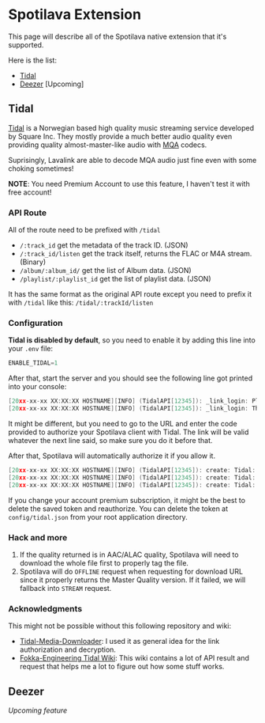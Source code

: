 # Spotilava Extension

This page will describe all of the Spotilava native extension that it's supported.

Here is the list:
- [Tidal](#tidal)
- [Deezer](#deezer) [Upcoming]

## Tidal

[Tidal](https://tidal.com/) is a Norwegian based high quality music streaming service developed by Square Inc. They mostly provide a much better audio quality even providing quality almost-master-like audio with [MQA](https://en.wikipedia.org/wiki/Master_Quality_Authenticated) codecs.

Suprisingly, Lavalink are able to decode MQA audio just fine even with some choking sometimes!

**NOTE**: You need Premium Account to use this feature, I haven't test it with free account!

### API Route

All of the route need to be prefixed with `/tidal`

- `/:track_id` get the metadata of the track ID. (JSON)
- `/:track_id/listen` get the track itself, returns the FLAC or M4A stream. (Binary)
- `/album/:album_id/` get the list of Album data. (JSON)
- `/playlist/:playlist_id` get the list of playlist data. (JSON)

It has the same format as the original API route except you need to prefix it with `/tidal` like this: `/tidal/:trackId/listen`

### Configuration

**Tidal is disabled by default**, so you need to enable it by adding this line into your `.env` file:

```js
ENABLE_TIDAL=1
```

After that, start the server and you should see the following line got printed into your console:

```c
[20xx-xx-xx XX:XX:XX HOSTNAME][INFO] (TidalAPI[12345]): _link_login: Please visit https://link.tidal.com and enter XXXXX to authorize
[20xx-xx-xx XX:XX:XX HOSTNAME][INFO] (TidalAPI[12345]): _link_login: The above link is valid for XXX seconds
```

It might be different, but you need to go to the URL and enter the code provided to authorize your Spotilava client with Tidal. The link will be valid whatever the next line said, so make sure you do it before that.

After that, Spotilava will automatically authorize it if you allow it.

```c
[20xx-xx-xx XX:XX:XX HOSTNAME][INFO] (TidalAPI[12345]): create: Tidal: User authorized!
[20xx-xx-xx XX:XX:XX HOSTNAME][INFO] (TidalAPI[12345]): create: Tidal: User ID: 12345
[20xx-xx-xx XX:XX:XX HOSTNAME][INFO] (TidalAPI[12345]): create: Tidal: Country Code: XXXX
```

If you change your account premium subscription, it might be the best to delete the saved token and reauthorize. You can delete the token at `config/tidal.json` from your root application directory.

### Hack and more

1. If the quality returned is in AAC/ALAC quality, Spotilava will need to download the whole file first to properly tag the file.
2. Spotilava will do `OFFLINE` request when requesting for download URL since it properly returns the Master Quality version. If it failed, we will fallback into `STREAM` request.

### Acknowledgments

This might not be possible without this following repository and wiki:

- [Tidal-Media-Downloader](https://github.com/yaronzz/Tidal-Media-Downloader): I used it as general idea for the link authorization and decryption.
- [Fokka-Engineering Tidal Wiki](https://github.com/Fokka-Engineering/TIDAL/wiki): This wiki contains a lot of API result and request that helps me a lot to figure out how some stuff works.

## Deezer

*Upcoming feature*

